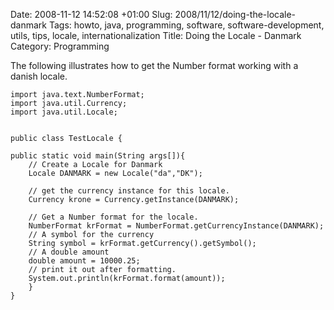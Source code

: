 Date: 2008-11-12 14:52:08 +01:00
Slug: 2008/11/12/doing-the-locale-danmark
Tags: howto, java, programming, software, software-development, utils, tips, locale, internationalization
Title: Doing the Locale - Danmark
Category: Programming

The following illustrates how to get the Number format working with a danish locale.


	import java.text.NumberFormat;
	import java.util.Currency;
	import java.util.Locale;


	public class TestLocale {

	public static void main(String args[]){
		// Create a Locale for Danmark
		Locale DANMARK = new Locale("da","DK");

 		// get the currency instance for this locale.
 		Currency krone = Currency.getInstance(DANMARK);

 		// Get a Number format for the locale.
 		NumberFormat krFormat = NumberFormat.getCurrencyInstance(DANMARK);
 		// A symbol for the currency
 		String symbol = krFormat.getCurrency().getSymbol();
 		// A double amount
 		double amount = 10000.25;
		// print it out after formatting.
 		System.out.println(krFormat.format(amount));
 		}
	}

